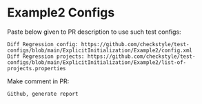 # Example2 Configs
Paste below given to PR description to use such test configs:
```
Diff Regression config: https://github.com/checkstyle/test-configs/blob/main/ExplicitInitialization/Example2/config.xml
Diff Regression projects: https://github.com/checkstyle/test-configs/blob/main/ExplicitInitialization/Example2/list-of-projects.properties
```
Make comment in PR:
```
Github, generate report
```
